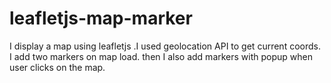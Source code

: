 # leafletjs-map-marker
I display a map using leafletjs .I used geolocation API to get current coords. I add two markers on map load. then I also add markers with popup when user clicks on the map. 
